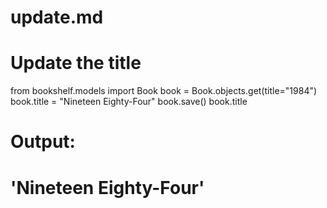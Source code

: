 # update.md

# Update the title
from bookshelf.models import Book
book = Book.objects.get(title="1984")
book.title = "Nineteen Eighty-Four"
book.save()
book.title

# Output:
# 'Nineteen Eighty-Four'
